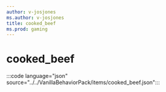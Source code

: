 ```yaml
---
author: v-josjones
ms.author: v-josjones
title: cooked_beef
ms.prod: gaming
---
```


# cooked_beef

:::code language="json" source="../../VanillaBehaviorPack/items/cooked_beef.json":::